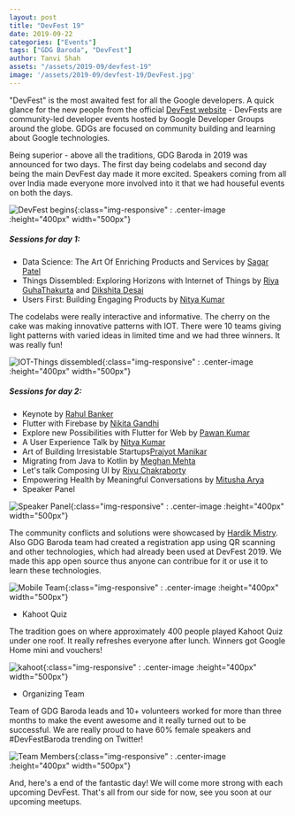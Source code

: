 ```yaml
---
layout: post
title: "DevFest 19"
date: 2019-09-22
categories: ["Events"]
tags: ["GDG Baroda", "DevFest"]
author: Tanvi Shah
assets: "/assets/2019-09/devfest-19"
image: '/assets/2019-09/devfest-19/DevFest.jpg'
---
```


"DevFest" is the most awaited fest for all the Google developers. A quick glance for the new people from the official [DevFest website](https://developers.google.com/events/devfest/) - DevFests are community-led developer events hosted by Google Developer Groups around the globe. GDGs are focused on community building and learning about Google technologies. 

Being superior - above all the traditions, GDG Baroda in 2019 was announced for two days. The first day being codelabs and second day being the main DevFest day made it more excited. Speakers coming from all over India made everyone more involved into it that we had houseful events on both the days.

![DevFest begins]({{page.assets}}/DevFest.jpg){:class="img-responsive" : .center-image :height="400px" width="500px"}

##### Sessions for day 1:

- Data Science: The Art Of Enriching Products and Services by [Sagar Patel](https://twitter.com/codesagar)
- Things Dissembled: Exploring Horizons with Internet of Things by [Riya GuhaThakurta](https://twitter.com/RiyaThakurta) and [Dikshita Desai](https://twitter.com/desaidikshita)
- Users First: Building Engaging Products by [Nitya Kumar](https://twitter.com/nitya_kumar)

The codelabs were really interactive and informative. The cherry on the cake was making innovative patterns with IOT. There were 10 teams giving light patterns with varied ideas in limited time and we had three winners. It was really fun!

![IOT-Things dissembled]({{page.assets}}/IOT.jpg){:class="img-responsive" : .center-image :height="400px" width="500px"}

##### Sessions for day 2:

- Keynote by [Rahul Banker](https://twitter.com/bankerrahul)
- Flutter with Firebase by [Nikita Gandhi](https://twitter.com/Nikkitagandhi)
- Explore new Possibilities with Flutter for Web by [Pawan Kumar](https://twitter.com/imthepk)
- A User Experience Talk by [Nitya Kumar](https://twitter.com/nitya_kumar)
- Art of Building Irresistable Startups[Prajyot Manikar](https://twitter.com/prajyotm)
- Migrating from Java to Kotlin by [Meghan Mehta](https://twitter.com/adressyengineer)
- Let's talk Composing UI by [Rivu Chakraborty](https://twitter.com/rivuchakraborty)
- Empowering Health by Meaningful Conversations by [Mitusha Arya](https://twitter.com/mitushaarya)
- Speaker Panel

![Speaker Panel]({{page.assets}}/panel.jpg){:class="img-responsive" : .center-image :height="400px" width="500px"}

The community conflicts and solutions were showcased by [Hardik Mistry](https://twitter.com/mistryhardik05). Also GDG Baroda team had created a registration app using QR scanning and other technologies, which had already been used at DevFest 2019. We made this app open source thus anyone can contribue for it or use it to learn these technologies.

![Mobile Team]({{page.assets}}/Mobileteam.jpg){:class="img-responsive" : .center-image :height="400px" width="500px"}

- Kahoot Quiz 

 The tradition goes on where approximately 400 people played Kahoot Quiz under one roof. It really refreshes everyone after lunch. Winners got Google Home mini and vouchers! 

 ![kahoot]({{page.assets}}/kahoot.jpg){:class="img-responsive" : .center-image :height="400px" width="500px"}

 - Organizing Team

 Team of GDG Baroda leads and 10+ volunteers worked for more than three months to make the event awesome and it really turned out to be successful. We are really proud to have 60% female speakers and #DevFestBaroda trending on Twitter!

 ![Team Members]({{page.assets}}/team.jpg){:class="img-responsive" : .center-image :height="400px" width="500px"}

 And, here's a end of the fantastic day! We will come more strong with each upcoming DevFest. That's all from our side for now, see you soon at our upcoming meetups.




